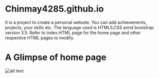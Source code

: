 # Chinmay4285.github.io
It is a project to create a personal website. You can add achievements, projects, your skills etc. The language used is HTML5,CSS annd bootstrap version 3.5. Refer to index.HTML page for the home page and other respective HTML pages to modify.

# A Glimpse of home page
![alt text](https://github.com/Chinmay4285/TensorFlow-Image-Classification-Alexnet/blob/master/Personal.PNG)
